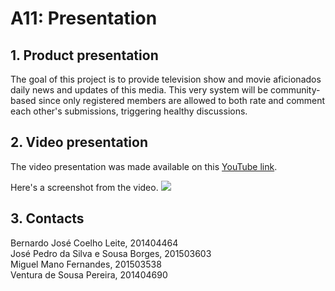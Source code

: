 # A11: Presentation

## 1. Product presentation
The goal of this project is to provide television show and movie aficionados daily news and updates of this media. This very system will be community-based since only registered members are allowed to both rate and comment each other's submissions, triggering healthy discussions.

## 2. Video presentation
The video presentation was made available on this [YouTube link](https://www.youtube.com/watch?v=jBPQiPnRBNI&feature=youtu.be).

Here's a screenshot from the video.
![](https://i.imgur.com/SCZTeYl.jpg)

## 3. Contacts
Bernardo José Coelho Leite, 201404464  
José Pedro da Silva e Sousa Borges, 201503603  
Miguel Mano Fernandes, 201503538  
Ventura de Sousa Pereira, 201404690  
